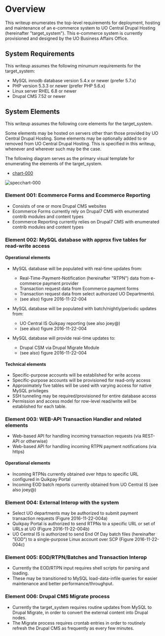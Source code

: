 # Overview

This writeup enumerates the top-level requirements for deployment, hosting and maintenance of an e-commerce system to UO Central Drupal Hosting (hereinafter "target_system"). This e-commerce system is currently provisioned and designed by the UO Business Affairs Office.

## System Requirements

This writeup assumes the following minumum requirements for the target_system:

* MySQL innodb database version 5.4.x or newer (prefer 5.7.x)
* PHP version 5.3.3 or newer (prefer PHP 5.6.x)
* Linux server RHEL 6.8 or newer
* Drupal CMS 7.52 or newer

## System Elements

This writeup assumes the following core elements for the target_system.

Some elements may be hosted on servers other than those provided by UO Central Drupal Hosting. Some elements may be optionally added to or removed from UO Central Drupal Hosting. This is specified in this writeup, whenever and wherever such may be the case.

The following diagram serves as the primary visual template for enumerating the elements of the target_system.

* [chart-000](https://github.com/dreftymac/public.lab/blob/master/topic/ecommuod/image/specchart000.png)

![specchart-000](https://cloud.githubusercontent.com/assets/4074354/20541457/31c16106-b0b2-11e6-8cef-00d62e2b28d2.png)

### Element 001: Ecommerce Forms and Ecommerce Reporting

* Consists of one or more Drupal CMS websites
* Ecommerce Forms currently rely on Drupal7 CMS with enumerated contrib modules and content types
* Ecommerce Reporting currently relies on Drupal7 CMS with enumerated contrib modules and content types

### Element 002: MySQL database with approx five tables for read-write access

#### Operational elements

* MySQL database will be populated with real-time updates from:
    * Real-Time-Payment-Notification (hereinafter "RTPN") data from e-commerce payment provider
    * Transaction request data from Ecommerce payment forms
    * Transaction request data from select authorized UO Departments\
    * (see also) figure 2016-11-22-004

* MySQL database will be populated with batch/nightly/periodic updates from:
    * UO Central IS Quikpay reporting (see also joey@)
    * (see also) figure 2016-11-22-004

* MySQL database will provide real-time updates to:
    * Drupal CSM via Drupal Migrate Module
    * (see also) figure 2016-11-22-004

#### Technical elements

* Specific-purpose accounts will be established for write access
* Specific-purpose accounts will be provisioned for read-only access
* Approximately five tables will be used with varying access for native MySQL privileges
* SSH tunneling may be required/provisioned for entire database access
* Permission and access model for row-level read/write will be established for each table.

### Element 003: WEB-API Transaction Handler and related elements

* Web-based API for handling incoming transaction requests (via REST-API or otherwise)
* Web-based API for handling incoming RTPN payment notifications (via https)

#### Operational elements

* Incoming RTPNs currently obtained over https to specific URL configured in Quikpay Portal
* Incoming EOD batch reports currently obtained from UO Central IS (see also joey@)

### Element 004: External Interop with the system

* Select UO departments may be authorized to submit payment transaction requests (Figure 2016-11-22-004a)
* Quikpay Portal is authorized to send RTPNs to a specific URL or set of URLs at UO (Figure 2016-11-22-004b)
* UO Central IS is authorized to send End Of Day batch files (hereinafter "EOD") to a single-purpose Linux account over SCP (Figure 2016-11-22-004c)

### Element 005: EOD/RTPN/Batches and Transaction Interop

* Currently the EOD/RTPN input requires shell scripts for parsing and loading.
* These may be transitioned to MySQL load-data-infile queries for easier maintenance and better performance/throughput.

### Element 006: Drupal CMS Migrate process

* Currently the target_system requires routine updates from MySQL to Drupal Migrate, in order to convert the external content into Drupal nodes.
* The Migrate process requires crontab entries in order to routinely refresh the Drupal CMS as frequently as every few minutes.

